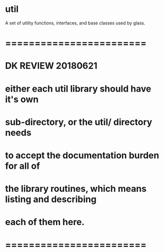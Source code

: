 # util
A set of utility functions, interfaces, and base classes used by glass.
# ========================
# DK REVIEW 20180621
# either each util library should have it's own
# sub-directory, or the util/ directory needs
# to accept the documentation burden for all of
# the library routines, which means listing and describing
# each of them here.
# ========================